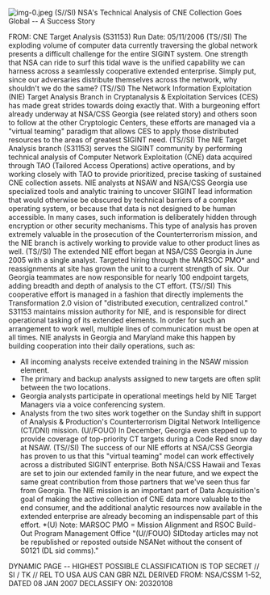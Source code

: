 ![img-0.jpeg](img-0.jpeg)
(S//SI) NSA's Technical Analysis of CNE Collection Goes Global -- A Success Story

FROM:
CNE Target Analysis (S31153)
Run Date: 05/11/2006
(TS//SI) The exploding volume of computer data currently traversing the global network presents a difficult challenge for the entire SIGINT system. One strength that NSA can ride to surf this tidal wave is the unified capability we can harness across a seamlessly cooperative extended enterprise. Simply put, since our adversaries distribute themselves across the network, why shouldn't we do the same?
(TS//SI) The Network Information Exploitation (NIE) Target Analysis Branch in Cryptanalysis \& Exploitation Services (CES) has made great strides towards doing exactly that. With a burgeoning effort already underway at NSA/CSS Georgia (see related story) and others soon to follow at the other Cryptologic Centers, these efforts are managed via a "virtual teaming" paradigm that allows CES to apply those distributed resources to the areas of greatest SIGINT need.
(TS//SI) The NIE Target Analysis branch (S31153) serves the SIGINT community by performing technical analysis of Computer Network Exploitation (CNE) data acquired through TAO (Tailored Access Operations) active operations, and by working closely with TAO to provide prioritized, precise tasking of sustained CNE collection assets. NIE analysts at NSAW and NSA/CSS Georgia use specialized tools and analytic training to uncover SIGINT lead information that would otherwise be obscured by technical barriers of a complex operating system, or because that data is not designed to be human accessible. In many cases, such information is deliberately hidden through encryption or other security mechanisms. This type of analysis has proven extremely valuable in the prosecution of the Counterterrorism mission, and the NIE branch is actively working to provide value to other product lines as well.
(TS//SI) The extended NIE effort began at NSA/CSS Georgia in June 2005 with a single analyst. Targeted hiring through the MARSOC PMO* and reassignments at site has grown the unit to a current strength of six. Our Georgia teammates are now responsible for nearly 100 endpoint targets, adding breadth and depth of analysis to the CT effort.
(TS//SI) This cooperative effort is managed in a fashion that directly implements the Transformation 2.0 vision of "distributed execution, centralized control." S31153 maintains mission authority for NIE, and is responsible for direct operational tasking of its extended elements. In order for such an arrangement to work well, multiple lines of communication must be open at all times. NIE analysts in Georgia and Maryland make this happen by building cooperation into their daily operations, such as:

- All incoming analysts receive extended training in the NSAW mission element.
- The primary and backup analysts assigned to new targets are often split between the two locations.
- Georgia analysts participate in operational meetings held by NIE Target Managers via a voice conferencing system.
- Analysts from the two sites work together on the Sunday shift in support of Analysis \& Production's Counterterrorism Digital Network Intelligence (CT/DNI) mission.
(U//FOUO) In December, Georgia even stepped up to provide coverage of top-priority CT targets during a Code Red snow day at NSAW.
(TS//SI) The success of our NIE efforts at NSA/CSS Georgia has proven to us that this "virtual teaming" model can work effectively across a distributed SIGINT enterprise. Both NSA/CSS Hawaii and Texas are set to join our extended family in the near future, and we expect the same great contribution from those partners that we've seen thus far from
Georgia. The NIE mission is an important part of Data Acquisition's goal of making the active collection of CNE data more valuable to the end consumer, and the additional analytic resources now available in the extended enterprise are already becoming an indispensable part of this effort.
*(U) Note: MARSOC PMO = Mission Alignment and RSOC Build-Out Program Management Office
"(U//FOUO) SIDtoday articles may not be republished or reposted outside NSANet without the consent of S0121 (DL sid comms)."

DYNAMIC PAGE -- HIGHEST POSSIBLE CLASSIFICATION IS
TOP SECRET // SI / TK // REL TO USA AUS CAN GBR NZL
DERIVED FROM: NSA/CSSM 1-52, DATED 08 JAN 2007 DECLASSIFY ON: 20320108
